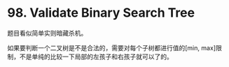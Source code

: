 # 98. Validate Binary Search Tree

题目看似简单实则暗藏杀机。

如果要判断一个二叉树是不是合法的，需要对每个子树都进行值的[min, max]限制，不是单纯的比较一下局部的左孩子和右孩子就可以了的。
